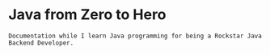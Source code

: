 # Java from Zero to Hero

 ```Documentation while I learn Java programming for being a Rockstar Java Backend Developer. ```